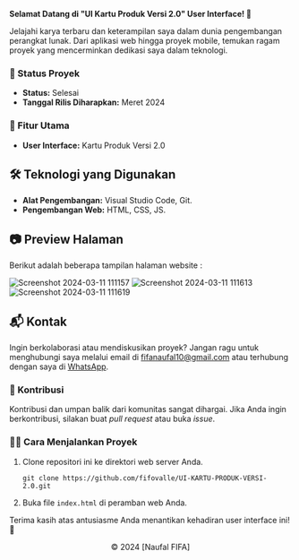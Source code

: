 **Selamat Datang di "UI Kartu Produk Versi 2.0" User Interface! 🚀**

Jelajahi karya terbaru dan keterampilan saya dalam dunia pengembangan perangkat lunak. Dari aplikasi web hingga proyek mobile, temukan ragam proyek yang mencerminkan dedikasi saya dalam teknologi.

### 🚧 Status Proyek

- **Status:** Selesai
- **Tanggal Rilis Diharapkan:** Meret 2024

### 🚀 Fitur Utama

- **User Interface:** Kartu Produk Versi 2.0

## 🛠️ Teknologi yang Digunakan

- **Alat Pengembangan:** Visual Studio Code, Git.
- **Pengembangan Web:** HTML, CSS, JS.

## 📷 Preview Halaman

Berikut adalah beberapa tampilan halaman website :

![Screenshot 2024-03-11 111157](https://github.com/fifovalle/UI-KARTU-PRODUK-VERSI-2.0/assets/90078068/5f95b487-94d9-4bbb-bdcc-435f5e8370ac)
![Screenshot 2024-03-11 111613](https://github.com/fifovalle/UI-KARTU-PRODUK-VERSI-2.0/assets/90078068/239c263b-6ff1-4f63-8d45-cbb93314f586)
![Screenshot 2024-03-11 111619](https://github.com/fifovalle/UI-KARTU-PRODUK-VERSI-2.0/assets/90078068/e9173bd2-0e8b-4bbb-8ca4-821b7362ef88)

## 📬 Kontak

Ingin berkolaborasi atau mendiskusikan proyek? Jangan ragu untuk menghubungi saya melalui email di [fifanaufal10@gmail.com](mailto:fifanaufal10@gmail.com) atau terhubung dengan saya di [WhatsApp](https://wa.me/+6282318334287).

### 🙏 Kontribusi

Kontribusi dan umpan balik dari komunitas sangat dihargai. Jika Anda ingin berkontribusi, silakan buat _pull request_ atau buka _issue_.

### 👨‍💻 Cara Menjalankan Proyek

1. Clone repositori ini ke direktori web server Anda.

   ```
   git clone https://github.com/fifovalle/UI-KARTU-PRODUK-VERSI-2.0.git

   ```

2. Buka file `index.html` di peramban web Anda.

Terima kasih atas antusiasme Anda menantikan kehadiran user interface ini! 🙌

<div align="center">
  &copy; 2024 [Naufal FIFA]
</div>
